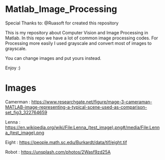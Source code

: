 # Matlab_Image_Processing
Special Thanks to: @Ruasoft for created this repository

This is my repository about Computer Vision and Image Processing in Matlab. In this repo we have a lot of common image processing codes.
For Processing more easily I used grayscale and convert most of images to grayscale.

You can change images and put yours instead.

Enjoy :)

# Images

Camerman : 
https://www.researchgate.net/figure/mage-3-cameraman-MATLAB-image-representing-a-typical-scene-used-as-comparison-set_fig3_322764659 

Lenna : 
https://en.wikipedia.org/wiki/File:Lenna_(test_image).png#/media/File:Lenna_(test_image).png

Eight : 
https://people.math.sc.edu/Burkardt/data/tif/eight.tif

Robot :
https://unsplash.com/photos/2Wasf9zd25A
